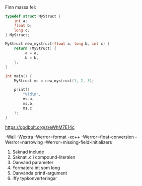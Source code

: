 Finn massa fel:

```c
typedef struct MyStruct {
    int a;
    float b;
    long c;
} MyStruct;

MyStruct new_mystruct(float a, long b, int c) {
    return (MyStruct) {
        .a = a,
        .b = b,
    };
}

int main() {
    MyStruct ms = new_mystruct(1, 2, 3);

    printf(
        "%ld\n",
        ms.a,
        ms.b,
        ms.c
    );
}
```
https://godbolt.org/z/eWhM7E14c

-Wall -Wextra -Werror=format -xc++ -Werror=float-conversion -Werror=narrowing -Werror=missing-field-initializers

1. Saknad include
2. Saknat .c i compound-literalen
3. Oanvänd parameter
4. Formatera int som long
5. Oanvända printf-argument
6. iffy typkonverteringar

